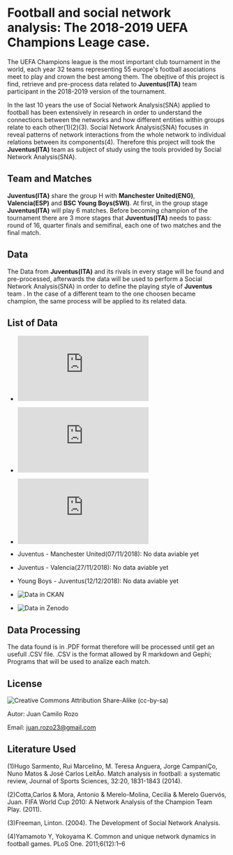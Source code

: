 # Football and social network analysis: The 2018-2019 UEFA Champions Leage case. 

The UEFA Champions league is the most important club tournament in the world, each year 32 teams representing 55 europe's football asociations meet to play and crown the best among them.
The obejtive of this project is find, retrieve and pre-process data related to **Juventus(ITA)** team participant in the 2018-2019 version of the tournament.

In the last 10 years the use of Social Network Analysis(SNA) applied to football has been extensively in research in order to understand the connections between the networks and how different entities within groups relate to each other(1)(2)(3).
Social Network Analysis(SNA) focuses in reveal patterns of network interactions from the whole network to individual relations between its components(4). Therefore this project will took the **Juventus(ITA)** team as subject of study using the tools provided by Social Network Analysis(SNA).


## Team and Matches

**Juventus(ITA)** share the group H with **Manchester United(ENG)**, **Valencia(ESP)** and **BSC Young Boys(SWI)**. At first, in the group stage **Juventus(ITA)** will play 6 matches. Before becoming champion of the tournament there are 3 more stages that **Juventus(ITA)** needs to pass: round of 16, quarter finals and semifinal, each one of two matches and the final match.


## Data 

The Data from **Juventus(ITA)** and its rivals in every stage will be found and pre-processed, afterwards the data will be used to perform a Social Network Analysis(SNA) in order to define the playing style of **Juventus** team . 
In the case of a different team to the one choosen became champion, the same process will be applied to its related data. 

## List of Data

* ![Valencia 0-2 Juventus(19/09/2018)](https://www.uefa.com/newsfiles/ucl/2019/2025068_tpd.pdf)
* ![Juventus 3-0 Young Boys(02/10/2018)](https://www.uefa.com/newsfiles/ucl/2019/2025075_tpd.pdf)
* ![Manchester United 0-1 Juventus(23/10/2018)](https://www.uefa.com/newsfiles/ucl/2019/2025091_tpd.pdf)
* Juventus - Manchester United(07/11/2018): No data aviable yet
* Juventus - Valencia(27/11/2018): No data aviable yet
* Young Boys - Juventus(12/12/2018): No data aviable yet

* ![Data in CKAN](https://hubofdata.ru/dataset/championsleaguejuventus)
* ![Data in Zenodo](https://zenodo.org/record/1470810#.W9JBk1JoSRs)

## Data Processing

The data found is in .PDF format therefore will be processed until get an usefull .CSV file. .CSV is the format allowed by R markdown and Gephi; Programs that will be used to analize each match. 

## License

![Creative Commons Attribution Share-Alike (cc-by-sa) ](http://opendefinition.org/licenses/cc-by-sa/)

Autor: Juan Camilo Rozo

Email: juan.rozo23@gmail.com

## Literature Used

(1)Hugo Sarmento, Rui Marcelino, M. Teresa Anguera, Jorge CampaniÇo, Nuno Matos & José Carlos LeitÃo. Match analysis in football: a systematic review, Journal of Sports Sciences, 32:20, 1831-1843 (2014).

(2)Cotta,Carlos & Mora, Antonio & Merelo-Molina, Cecilia & Merelo Guervós, Juan. FIFA World Cup 2010: A Network Analysis of the Champion Team Play. (2011).

(3)Freeman, Linton. (2004). The Development of Social Network Analysis.

(4)Yamamoto Y, Yokoyama K. Common and unique network dynamics in football games. PLoS One. 2011;6(12):1–6



